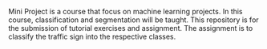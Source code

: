 Mini Project is a course that focus on machine learning projects. In this course, classification and segmentation will be taught. This repository is for the submission of tutorial exercises and assignment. The assignment is to classify the traffic sign into the respective classes.
